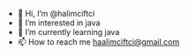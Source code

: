- 👋 Hi, I’m @halimciftci
- 👀 I’m interested in java
- 🌱 I’m currently learning java
- 📫 How to reach me haalimciftci@gmail.com

<!---
halimciftci/halimciftci is a ✨ special ✨ repository because its `README.md` (this file) appears on your GitHub profile.
You can click the Preview link to take a look at your changes.
--->
